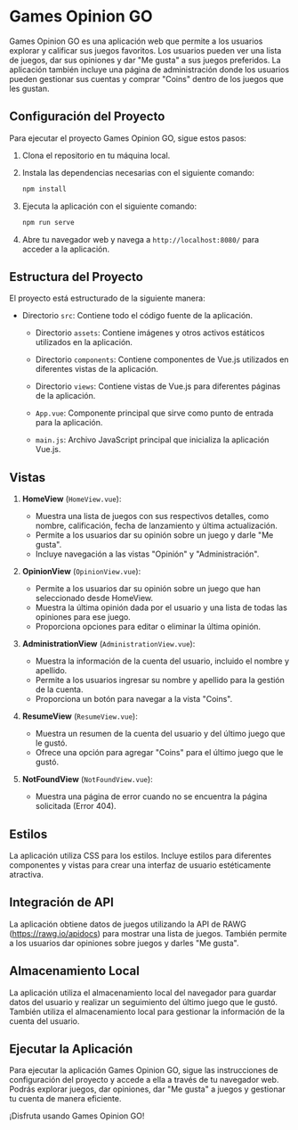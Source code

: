 # Games Opinion GO

Games Opinion GO es una aplicación web que permite a los usuarios explorar y calificar sus juegos favoritos. Los usuarios pueden ver una lista de juegos, dar sus opiniones y dar "Me gusta" a sus juegos preferidos. La aplicación también incluye una página de administración donde los usuarios pueden gestionar sus cuentas y comprar "Coins" dentro de los juegos que les gustan.

## Configuración del Proyecto

Para ejecutar el proyecto Games Opinion GO, sigue estos pasos:

1. Clona el repositorio en tu máquina local.

2. Instala las dependencias necesarias con el siguiente comando:

   ```bash
   npm install
   ```

3. Ejecuta la aplicación con el siguiente comando:

   ```bash
   npm run serve
   ```

4. Abre tu navegador web y navega a `http://localhost:8080/` para acceder a la aplicación.

## Estructura del Proyecto

El proyecto está estructurado de la siguiente manera:

- Directorio `src`: Contiene todo el código fuente de la aplicación.

  - Directorio `assets`: Contiene imágenes y otros activos estáticos utilizados en la aplicación.

  - Directorio `components`: Contiene componentes de Vue.js utilizados en diferentes vistas de la aplicación.

  - Directorio `views`: Contiene vistas de Vue.js para diferentes páginas de la aplicación.

  - `App.vue`: Componente principal que sirve como punto de entrada para la aplicación.

  - `main.js`: Archivo JavaScript principal que inicializa la aplicación Vue.js.

## Vistas

1. **HomeView** (`HomeView.vue`):
   - Muestra una lista de juegos con sus respectivos detalles, como nombre, calificación, fecha de lanzamiento y última actualización.
   - Permite a los usuarios dar su opinión sobre un juego y darle "Me gusta".
   - Incluye navegación a las vistas "Opinión" y "Administración".

2. **OpinionView** (`OpinionView.vue`):
   - Permite a los usuarios dar su opinión sobre un juego que han seleccionado desde HomeView.
   - Muestra la última opinión dada por el usuario y una lista de todas las opiniones para ese juego.
   - Proporciona opciones para editar o eliminar la última opinión.

3. **AdministrationView** (`AdministrationView.vue`):
   - Muestra la información de la cuenta del usuario, incluido el nombre y apellido.
   - Permite a los usuarios ingresar su nombre y apellido para la gestión de la cuenta.
   - Proporciona un botón para navegar a la vista "Coins".

4. **ResumeView** (`ResumeView.vue`):
   - Muestra un resumen de la cuenta del usuario y del último juego que le gustó.
   - Ofrece una opción para agregar "Coins" para el último juego que le gustó.

5. **NotFoundView** (`NotFoundView.vue`):
   - Muestra una página de error cuando no se encuentra la página solicitada (Error 404).

## Estilos

La aplicación utiliza CSS para los estilos. Incluye estilos para diferentes componentes y vistas para crear una interfaz de usuario estéticamente atractiva.

## Integración de API

La aplicación obtiene datos de juegos utilizando la API de RAWG (https://rawg.io/apidocs) para mostrar una lista de juegos. También permite a los usuarios dar opiniones sobre juegos y darles "Me gusta".

## Almacenamiento Local

La aplicación utiliza el almacenamiento local del navegador para guardar datos del usuario y realizar un seguimiento del último juego que le gustó. También utiliza el almacenamiento local para gestionar la información de la cuenta del usuario.


## Ejecutar la Aplicación

Para ejecutar la aplicación Games Opinion GO, sigue las instrucciones de configuración del proyecto y accede a ella a través de tu navegador web. Podrás explorar juegos, dar opiniones, dar "Me gusta" a juegos y gestionar tu cuenta de manera eficiente.

¡Disfruta usando Games Opinion GO!
